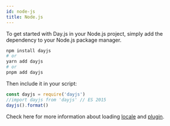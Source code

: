 ```yaml
---
id: node-js
title: Node.js
---
```


To get started with Day.js in your Node.js project, simply add the dependency to your Node.js package manager.

```bash
npm install dayjs
# or
yarn add dayjs
# or
pnpm add dayjs
```

Then include it in your script:

```js
const dayjs = require('dayjs')
//import dayjs from 'dayjs' // ES 2015
dayjs().format()
```

Check here for more information about loading [locale](../i18n/loading-into-nodejs) and [plugin](../plugin/loading-into-nodejs).
